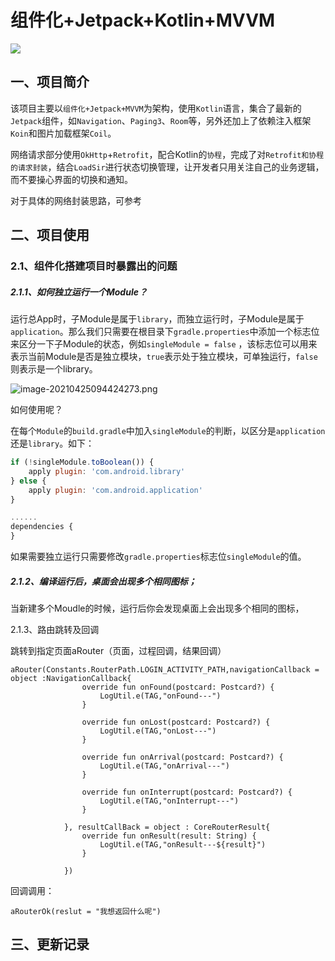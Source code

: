 # 组件化+Jetpack+Kotlin+MVVM

![](https://imgconvert.csdnimg.cn/aHR0cHM6Ly91c2VyLWdvbGQtY2RuLnhpdHUuaW8vMjAxOS80LzE1LzE2YTIxMDE2ZGY5Yzc2YzU?x-oss-process=image/format,png)

## 一、项目简介

该项目主要以`组件化+Jetpack+MVVM`为架构，使用`Kotlin`语言，集合了最新的`Jetpack`组件，如`Navigation`、`Paging3`、`Room`等，另外还加上了依赖注入框架`Koin`和图片加载框架`Coil`。

网络请求部分使用`OkHttp`+`Retrofit`，配合Kotlin的`协程`，完成了对`Retrofit和协程的请求封装`，结合`LoadSir`进行状态切换管理，让开发者只用关注自己的业务逻辑，而不要操心界面的切换和通知。

对于具体的网络封装思路，可参考

## 二、项目使用

### 2.1、组件化搭建项目时暴露出的问题

##### 2.1.1、如何独立运行一个Module？

运行总App时，子Module是属于`library`，而独立运行时，子Module是属于`application`。那么我们只需要在根目录下`gradle.properties`中添加一个标志位来区分一下子Module的状态，例如`singleModule = false` ，该标志位可以用来表示当前Module是否是独立模块，`true`表示处于独立模块，可单独运行，`false`则表示是一个library。


![image-20210425094424273.png](https://p3-juejin.byteimg.com/tos-cn-i-k3u1fbpfcp/4c15b06abea8408985e19037c5063579~tplv-k3u1fbpfcp-watermark.image)

如何使用呢？

在每个`Module`的`build.gradle`中加入`singleModule`的判断，以区分是`application`还是`library`。如下：

```js
if (!singleModule.toBoolean()) {
    apply plugin: 'com.android.library'
} else {
    apply plugin: 'com.android.application'
}

......
dependencies {
}
```

如果需要独立运行只需要修改`gradle.properties`标志位`singleModule`的值。

##### 2.1.2、编译运行后，桌面会出现多个相同图标；

当新建多个Moudle的时候，运行后你会发现桌面上会出现多个相同的图标，

2.1.3、路由跳转及回调

跳转到指定页面aRouter（页面，过程回调，结果回调）

```
aRouter(Constants.RouterPath.LOGIN_ACTIVITY_PATH,navigationCallback = object :NavigationCallback{
                override fun onFound(postcard: Postcard?) {
                    LogUtil.e(TAG,"onFound---")
                }

                override fun onLost(postcard: Postcard?) {
                    LogUtil.e(TAG,"onLost---")
                }

                override fun onArrival(postcard: Postcard?) {
                    LogUtil.e(TAG,"onArrival---")
                }

                override fun onInterrupt(postcard: Postcard?) {
                    LogUtil.e(TAG,"onInterrupt---")
                }

            }, resultCallBack = object : CoreRouterResult{
                override fun onResult(result: String) {
                    LogUtil.e(TAG,"onResult---${result}")
                }

            })
```

回调调用：

```
aRouterOk(reslut = "我想返回什么呢")
```



## 三、更新记录